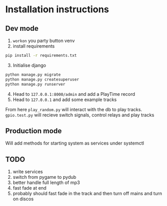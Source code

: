 # Installation instructions

## Dev mode
1. `workon` you party button venv
2. install requirements

``` bash
pip install -r requirements.txt
```

3. Initialise django
``` bash
python manage.py migrate
python manage.py createsuperuser
python manage.py runserver
```
4. Head to `127.0.0.1:8000/admin` and add a PlayTime record
5. Head to `127.0.0.1` and add some example tracks

From here `play_random.py` will interact with the db to play tracks. `gpio.test.py` will recieve switch signals, control relays and play tracks

## Production mode

Will add methods for starting system as services under systemctl

## TODO

1. write services
2. switch from pygame to pydub
3. better handle full length of mp3
4. fast fade at end
5. probably should fast fade in the track and then turn off mains and turn on discos
